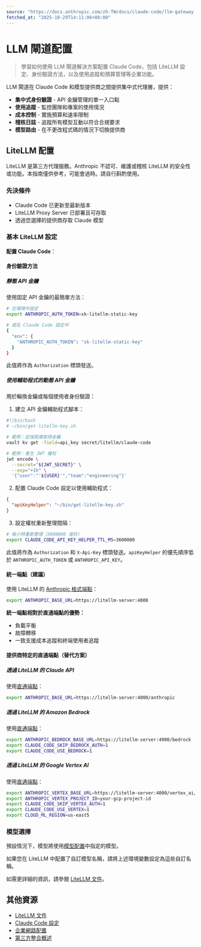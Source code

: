 ```yaml
---
source: "https://docs.anthropic.com/zh-TW/docs/claude-code/llm-gateway.md"
fetched_at: "2025-10-29T14:11:06+08:00"
---
```


# LLM 閘道配置

> 學習如何使用 LLM 閘道解決方案配置 Claude Code，包括 LiteLLM 設定、身份驗證方法，以及使用追蹤和預算管理等企業功能。

LLM 閘道在 Claude Code 和模型提供商之間提供集中式代理層，提供：

* **集中式身份驗證** - API 金鑰管理的單一入口點
* **使用追蹤** - 監控團隊和專案的使用情況
* **成本控制** - 實施預算和速率限制
* **稽核日誌** - 追蹤所有模型互動以符合合規要求
* **模型路由** - 在不更改程式碼的情況下切換提供商

## LiteLLM 配置

<Note>
  LiteLLM 是第三方代理服務。Anthropic 不認可、維護或稽核 LiteLLM 的安全性或功能。本指南僅供參考，可能會過時。請自行斟酌使用。
</Note>

### 先決條件

* Claude Code 已更新至最新版本
* LiteLLM Proxy Server 已部署且可存取
* 透過您選擇的提供商存取 Claude 模型

### 基本 LiteLLM 設定

**配置 Claude Code**：

#### 身份驗證方法

##### 靜態 API 金鑰

使用固定 API 金鑰的最簡單方法：

```bash  theme={null}
# 在環境中設定
export ANTHROPIC_AUTH_TOKEN=sk-litellm-static-key

# 或在 Claude Code 設定中
{
  "env": {
    "ANTHROPIC_AUTH_TOKEN": "sk-litellm-static-key"
  }
}
```

此值將作為 `Authorization` 標頭發送。

##### 使用輔助程式的動態 API 金鑰

用於輪換金鑰或每個使用者身份驗證：

1. 建立 API 金鑰輔助程式腳本：

```bash  theme={null}
#!/bin/bash
# ~/bin/get-litellm-key.sh

# 範例：從保險庫取得金鑰
vault kv get -field=api_key secret/litellm/claude-code

# 範例：產生 JWT 權杖
jwt encode \
  --secret="${JWT_SECRET}" \
  --exp="+1h" \
  '{"user":"'${USER}'","team":"engineering"}'
```

2. 配置 Claude Code 設定以使用輔助程式：

```json  theme={null}
{
  "apiKeyHelper": "~/bin/get-litellm-key.sh"
}
```

3. 設定權杖重新整理間隔：

```bash  theme={null}
# 每小時重新整理（3600000 毫秒）
export CLAUDE_CODE_API_KEY_HELPER_TTL_MS=3600000
```

此值將作為 `Authorization` 和 `X-Api-Key` 標頭發送。`apiKeyHelper` 的優先順序低於 `ANTHROPIC_AUTH_TOKEN` 或 `ANTHROPIC_API_KEY`。

#### 統一端點（建議）

使用 LiteLLM 的 [Anthropic 格式端點](https://docs.litellm.ai/docs/anthropic_unified)：

```bash  theme={null}
export ANTHROPIC_BASE_URL=https://litellm-server:4000
```

**統一端點相對於直通端點的優勢：**

* 負載平衡
* 故障轉移
* 一致支援成本追蹤和終端使用者追蹤

#### 提供商特定的直通端點（替代方案）

##### 透過 LiteLLM 的 Claude API

使用[直通端點](https://docs.litellm.ai/docs/pass_through/anthropic_completion)：

```bash  theme={null}
export ANTHROPIC_BASE_URL=https://litellm-server:4000/anthropic
```

##### 透過 LiteLLM 的 Amazon Bedrock

使用[直通端點](https://docs.litellm.ai/docs/pass_through/bedrock)：

```bash  theme={null}
export ANTHROPIC_BEDROCK_BASE_URL=https://litellm-server:4000/bedrock
export CLAUDE_CODE_SKIP_BEDROCK_AUTH=1
export CLAUDE_CODE_USE_BEDROCK=1
```

##### 透過 LiteLLM 的 Google Vertex AI

使用[直通端點](https://docs.litellm.ai/docs/pass_through/vertex_ai)：

```bash  theme={null}
export ANTHROPIC_VERTEX_BASE_URL=https://litellm-server:4000/vertex_ai/v1
export ANTHROPIC_VERTEX_PROJECT_ID=your-gcp-project-id
export CLAUDE_CODE_SKIP_VERTEX_AUTH=1
export CLAUDE_CODE_USE_VERTEX=1
export CLOUD_ML_REGION=us-east5
```

### 模型選擇

預設情況下，模型將使用[模型配置](/zh-TW/docs/claude-code/bedrock-vertex-proxies#model-configuration)中指定的模型。

如果您在 LiteLLM 中配置了自訂模型名稱，請將上述環境變數設定為這些自訂名稱。

如需更詳細的資訊，請參閱 [LiteLLM 文件](https://docs.litellm.ai/)。

## 其他資源

* [LiteLLM 文件](https://docs.litellm.ai/)
* [Claude Code 設定](/zh-TW/docs/claude-code/settings)
* [企業網路配置](/zh-TW/docs/claude-code/network-config)
* [第三方整合概述](/zh-TW/docs/claude-code/third-party-integrations)

